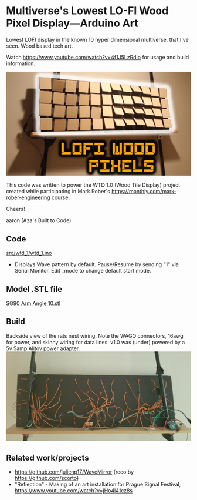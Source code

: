   # Multiverse's Lowest LO-FI Wood Pixel Display—Arduino Art 
  Lowest LOFI display in the known 10 hyper dimensional multiverse, that I've seen.  Wood based tech art.
  
  Watch https://www.youtube.com/watch?v=4f1J5LzRdIo for usage and build information.
  
  ![alt text](assets/wtd1.0_thumb.jpg)
  
  This code was written to power the WTD 1.0 (Wood Tile Display) project 
  created while participating in Mark Rober's 
  https://monthly.com/mark-rober-engineering course.
  

  Cheers!
  
  aaron (Aza's Built to Code)

  
  ## Code
  [src/wtd_1/wtd_1.ino](src/wtd_1/wtd_1.ino)
  - Displays Wave pattern by default.  Pause/Resume by sending "1" via Serial Monitor.  Edit _mode to change default start mode.

  ## Model .STL file
  [SG90 Arm Angle 10.stl](models/SG90%20Arm%20Angle%2010.stl)
  <!-- https://github.com/aaronse/ServoPixelDisplay/blob/main/models/SG90%20Arm%20Angle%2010.stl -->
  
  ## Build

  Backside view of the rats nest wiring.  Note the WAGO connectors, 16awg for power, and skinny wiring for data lines.  v1.0 was (under) powered by a 5v 5amp Alitov power adapter.
  ![WTD v1.0 backside rats nest](assets/wtd1.0_backside_rats_nest.jpg)

  ## Related work/projects
  
- https://github.com/julienp17/WaveMirror (reco by https://github.com/scorto)
- "Reflection" - Making of an art installation for Prague Signal Festival, https://www.youtube.com/watch?v=jHo4l41cz8s

